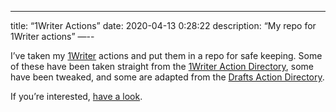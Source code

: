 --- 
title: “1Writer Actions”
date: 2020-04-13 0:28:22
description: “My repo for 1Writer actions”
—--

I’ve taken my [1Writer]( http://1writerapp.com/ ) actions and put them in a repo for safe keeping. Some of these have been taken straight from the [1Writer Action Directory]( http://1writerapp.com/actiondir), some have been tweaked, and some are adapted from the [Drafts Action Directory]( https://actions.getdrafts.com/ ). 

If you’re interested, [have a look]( https://github.com/quakerpunk/onewriter-actions).